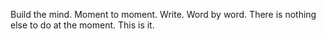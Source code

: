 Build the mind. Moment to moment.
Write. Word by word.
There is nothing else to do at the moment.
This is it.
